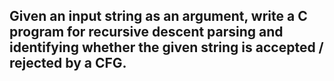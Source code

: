 ## Given an input string as an argument, write a C program for recursive descent parsing and identifying whether the given string is accepted / rejected by a CFG.